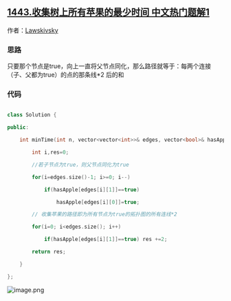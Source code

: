 ## [1443.收集树上所有苹果的最少时间 中文热门题解1](https://leetcode.cn/problems/minimum-time-to-collect-all-apples-in-a-tree/solutions/100000/biao-ji-qi-xing-dai-ma-by-lawskivsky)

作者：[Lawskivsky](https://leetcode.cn/u/Lawskivsky)

### 思路
只要那个节点是true，向上一直将父节点同化，那么路径就等于：每两个连接（子、父都为true）的点的那条线*2 后的和
### 代码
```cpp
class Solution {
public:
    int minTime(int n, vector<vector<int>>& edges, vector<bool>& hasApple) {
        int i,res=0;
        //若子节点为true，则父节点同化为true
        for(i=edges.size()-1; i>=0; i--) 
            if(hasApple[edges[i][1]]==true) 
                hasApple[edges[i][0]]=true; 
        // 收集苹果的路径即为所有节点为true的拓扑图的所有连线*2      
        for(i=0; i<edges.size(); i++) 
            if(hasApple[edges[i][1]]==true) res +=2;
        return res;
    }
};
```
![image.png](https://pic.leetcode-cn.com/05d652c46bd5fe9bfa575324fa092dae709194b1637706c3a7c0a1a2d7ef0f81-image.png)

